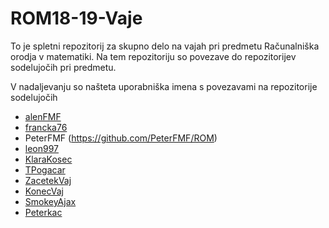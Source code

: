 # ROM18-19-Vaje

To je spletni repozitorij za skupno delo na vajah pri predmetu Računalniška orodja v matematiki.
Na tem repozitoriju so povezave do repozitorijev sodelujočih pri predmetu.

V nadaljevanju so našteta uporabniška imena s povezavami na repozitorije sodelujočih

- [alenFMF](https://github.com/alenFMF/ROM18-19-Vaje)
- [francka76](https://github.com/alenFMF/ROM18-19-Vaje)
- PeterFMF (https://github.com/PeterFMF/ROM)
- [leon997](https://github.com/leon997/ROM)
- [KlaraKosec](https://github.com/KlaraKosec/hzt)
- [TPogacar](https://github.com/TPogacar/ROM)
- [ZacetekVaj](https://github.com/ZacetekVaj/ROM)
- [KonecVaj](https://github.com/KonecVaj/ROM)
- [SmokeyAjax](https://github.com/SmokeyAjax/ROM.git)
- [Peterkac](https://github.com/Peterkac/ROM)
